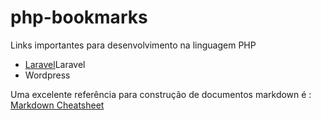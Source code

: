 # php-bookmarks
Links importantes para desenvolvimento na linguagem PHP

* [Laravel](LARAVEL.md)Laravel 
* Wordpress

Uma excelente referência para construção de documentos markdown é : <a href="https://github.com/adam-p/markdown-here/wiki/Markdown-Cheatsheet" target="_blank">Markdown Cheatsheet</a>
